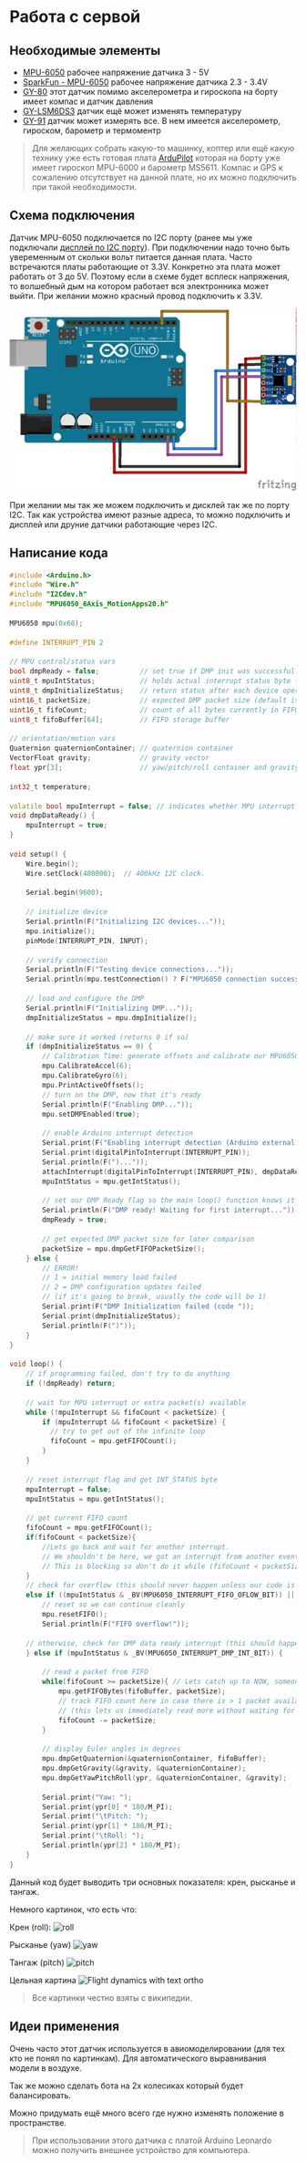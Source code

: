 # Работа с сервой

## Необходимые элементы

* [MPU-6050](https://www.aliexpress.com/item/32527828492.html?spm=a2g0o.productlist.0.0.5c8158aeH02Ud8&algo_pvid=525e1db3-5957-4685-8253-2697f2c99fb9&algo_expid=525e1db3-5957-4685-8253-2697f2c99fb9-2&btsid=34bf45d6-94d9-43d3-be1a-7bbd677537c9&ws_ab_test=searchweb0_0,searchweb201602_2,searchweb201603_53) рабочее напряжение датчика 3 - 5V
* [SparkFun - MPU-6050](https://www.sparkfun.com/products/11028) рабочее напряжение датчика 2.3 - 3.4V
* [GY-80](https://www.aliexpress.com/item/32787517636.html?spm=a2g0o.productlist.0.0.36c1f412U0pjOR&algo_pvid=80754082-2516-4015-b357-9ac0ca49db45&algo_expid=80754082-2516-4015-b357-9ac0ca49db45-1&btsid=7bd26e62-cc61-490b-bd3b-79f68b444aa1&ws_ab_test=searchweb0_0,searchweb201602_2,searchweb201603_53) этот датчик помимо акселерометра и гироскопа на борту имеет компас и датчик давления
* [GY-LSM6DS3](https://www.aliexpress.com/item/32839272499.html?spm=a2g0o.productlist.0.0.7a7d526bKksDKp&algo_pvid=7b99dda0-8702-438f-a81e-3d4244ba8f8d&algo_expid=7b99dda0-8702-438f-a81e-3d4244ba8f8d-0&btsid=fa635366-eb99-4590-8f1c-f682e25cdebc&ws_ab_test=searchweb0_0,searchweb201602_2,searchweb201603_53) датчик ещё может изменять температуру
* [GY-91](https://www.aliexpress.com/item/33023942649.html?spm=a2g0o.productlist.0.0.6e3c50af2cFyt0&algo_pvid=a39398ef-1f77-453c-bc22-01706a747618&algo_expid=a39398ef-1f77-453c-bc22-01706a747618-8&btsid=d66838c7-1889-4aab-841b-bf3035083a0b&ws_ab_test=searchweb0_0,searchweb201602_2,searchweb201603_53) датчик может измерять все. В нем имеется акселерометр, гироском, барометр и термоментр

> Для желающих собрать какую-то машинку, коптер или ещё какую технику уже есть готовая плата [ArduPilot](https://www.aliexpress.com/item/32891728823.html?spm=a2g0o.productlist.0.0.49141872nzN7lG&algo_pvid=9169bde6-75fe-4bc4-b0cd-e39d9d5e4a1e&algo_expid=9169bde6-75fe-4bc4-b0cd-e39d9d5e4a1e-3&btsid=6e67af78-6da4-480d-88dc-5a0b0e20a218&ws_ab_test=searchweb0_0,searchweb201602_2,searchweb201603_53) которая на борту уже имеет гироскоп MPU-6000 и барометр MS5611. Компас и GPS к сожалению отсутствует на данной плате, но их можно подключить при такой необходимости.

## Схема подключения

Датчик MPU-6050 подключается по I2C порту (ранее мы уже подключали [дисплей по I2C порту](01p3-Termometer-i2c-lcd.md)). При подключении надо точно быть увеременным от скольки вольт питается данная плата. Часто встречаются платы работающие от 3.3V. Конкретно эта плата может работать от 3 до 5V. Поэтому если в схеме будет всплеск напряжения, то волшебный дым на котором работает вся электронника может выйти. При желании можно красный провод подключить к 3.3V.

![gyro](../img/05/gyro.png)

При желании мы так же можем подключить и дисклей так же по порту I2C. Так как устройства имеют разные адреса, то можно подключить и дисплей или друние датчики работающие через I2C.

## Написание кода

```cpp
#include <Arduino.h>
#include "Wire.h"
#include "I2Cdev.h"
#include "MPU6050_6Axis_MotionApps20.h"

MPU6050 mpu(0x68);

#define INTERRUPT_PIN 2

// MPU control/status vars
bool dmpReady = false;          // set true if DMP init was successful
uint8_t mpuIntStatus;           // holds actual interrupt status byte from MPU
uint8_t dmpInitializeStatus;    // return status after each device operation (0 = success, !0 = error)
uint16_t packetSize;            // expected DMP packet size (default is 42 bytes)
uint16_t fifoCount;             // count of all bytes currently in FIFO
uint8_t fifoBuffer[64];         // FIFO storage buffer

// orientation/motion vars
Quaternion quaternionContainer; // quaternion container
VectorFloat gravity;            // gravity vector
float ypr[3];                   // yaw/pitch/roll container and gravity vector

int32_t temperature;

volatile bool mpuInterrupt = false; // indicates whether MPU interrupt pin has gone high
void dmpDataReady() {
    mpuInterrupt = true;
}

void setup() {
    Wire.begin();
    Wire.setClock(400000);  // 400kHz I2C clock.

    Serial.begin(9600);

    // initialize device
    Serial.println(F("Initializing I2C devices..."));
    mpu.initialize();
    pinMode(INTERRUPT_PIN, INPUT);

    // verify connection
    Serial.println(F("Testing device connections..."));
    Serial.println(mpu.testConnection() ? F("MPU6050 connection successful") : F("MPU6050 connection failed"));

    // load and configure the DMP
    Serial.println(F("Initializing DMP..."));
    dmpInitializeStatus = mpu.dmpInitialize();

    // make sure it worked (returns 0 if so)
    if (dmpInitializeStatus == 0) {
        // Calibration Time: generate offsets and calibrate our MPU6050
        mpu.CalibrateAccel(6);
        mpu.CalibrateGyro(6);
        mpu.PrintActiveOffsets();
        // turn on the DMP, now that it's ready
        Serial.println(F("Enabling DMP..."));
        mpu.setDMPEnabled(true);

        // enable Arduino interrupt detection
        Serial.print(F("Enabling interrupt detection (Arduino external interrupt "));
        Serial.print(digitalPinToInterrupt(INTERRUPT_PIN));
        Serial.println(F(")..."));
        attachInterrupt(digitalPinToInterrupt(INTERRUPT_PIN), dmpDataReady, RISING);
        mpuIntStatus = mpu.getIntStatus();

        // set our DMP Ready flag so the main loop() function knows it's okay to use it
        Serial.println(F("DMP ready! Waiting for first interrupt..."));
        dmpReady = true;

        // get expected DMP packet size for later comparison
        packetSize = mpu.dmpGetFIFOPacketSize();
    } else {
        // ERROR!
        // 1 = initial memory load failed
        // 2 = DMP configuration updates failed
        // (if it's going to break, usually the code will be 1)
        Serial.print(F("DMP Initialization failed (code "));
        Serial.print(dmpInitializeStatus);
        Serial.println(F(")"));
    }
}

void loop() {
    // if programming failed, don't try to do anything
    if (!dmpReady) return;

    // wait for MPU interrupt or extra packet(s) available
    while (!mpuInterrupt && fifoCount < packetSize) {
        if (mpuInterrupt && fifoCount < packetSize) {
          // try to get out of the infinite loop
          fifoCount = mpu.getFIFOCount();
        }  
    }

    // reset interrupt flag and get INT_STATUS byte
    mpuInterrupt = false;
    mpuIntStatus = mpu.getIntStatus();

    // get current FIFO count
    fifoCount = mpu.getFIFOCount();
    if(fifoCount < packetSize){
        //Lets go back and wait for another interrupt.
        // We shouldn't be here, we got an interrupt from another event
        // This is blocking so don't do it while (fifoCount < packetSize) fifoCount = mpu.getFIFOCount();
    }
    // check for overflow (this should never happen unless our code is too inefficient)
    else if ((mpuIntStatus & _BV(MPU6050_INTERRUPT_FIFO_OFLOW_BIT)) || fifoCount >= 1024) {
        // reset so we can continue cleanly
        mpu.resetFIFO();
        Serial.println(F("FIFO overflow!"));

    // otherwise, check for DMP data ready interrupt (this should happen frequently)
    } else if (mpuIntStatus & _BV(MPU6050_INTERRUPT_DMP_INT_BIT)) {

        // read a packet from FIFO
        while(fifoCount >= packetSize){ // Lets catch up to NOW, someone is using the dreaded delay()!
            mpu.getFIFOBytes(fifoBuffer, packetSize);
            // track FIFO count here in case there is > 1 packet available
            // (this lets us immediately read more without waiting for an interrupt)
            fifoCount -= packetSize;
        }

        // display Euler angles in degrees
        mpu.dmpGetQuaternion(&quaternionContainer, fifoBuffer);
        mpu.dmpGetGravity(&gravity, &quaternionContainer);
        mpu.dmpGetYawPitchRoll(ypr, &quaternionContainer, &gravity);

        Serial.print("Yaw: ");
        Serial.print(ypr[0] * 180/M_PI);
        Serial.print("\tPitch: ");
        Serial.print(ypr[1] * 180/M_PI);
        Serial.print("\tRoll: ");
        Serial.println(ypr[2] * 180/M_PI);
    }
}
```

Данный код будет выводить три основных показателя: крен, рысканье и тангаж.

Немного картинок, что есть что:

Крен (roll):
![roll](https://upload.wikimedia.org/wikipedia/commons/c/cc/Aileron_roll.gif)

Рысканье (yaw)
![yaw](https://upload.wikimedia.org/wikipedia/commons/9/96/Aileron_yaw.gif)

Тангаж (pitch)
![pitch](https://upload.wikimedia.org/wikipedia/commons/e/ec/Aileron_pitch.gif)

Цельная картина
![Flight dynamics with text ortho](https://upload.wikimedia.org/wikipedia/commons/0/04/Flight_dynamics_with_text_ortho.svg)

> Все картинки честно взяты с википедии.

## Идеи применения

Очень часто этот датчик используется в авиомоделировании (для тех кто не понял по картинкам). Для автоматического выравнивания модели в воздухе.

Так же можно сделать бота на 2х колесиках который будет балансировать.

Можно придумать ещё много всего где нужно изменять положение в пространстве.

> При использовании этого датчика с платой Arduino Leonardo можно получить внешнее устройство для компьютера.
